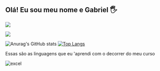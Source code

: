 ## Olá! Eu sou meu nome e Gabriel 🖐️


<a href = "mailto:gabriel.oliveira80@yahoo.com"><img src="https://img.shields.io/badge/ yahoo-D14836?style=for-the-badge&logo=yahoo&logoColor=white" target="_blank"></a>

 <a href=https://www.instagram.com/_____haruyuki________/?next target="_blank"><img src="https://img.shields.io/badge/-Instagram-%23E4405F?style=for-the-badge&logo=instagram&logoColor=white" target="_blank"></a>



![Anurag's GitHub stats](https://github-readme-stats.vercel.app/api?username=haruzinhaultmate&show_icons=true&theme=radical)
[![Top Langs](https://github-readme-stats.vercel.app/api/top-langs/?username=haruzinhaultmate&layout=compact)](https://github.com/haruzinhaultmate/github-readme-stats)

Essas são as linguagens que eu 'aprendi com o decorrer do meu curso 

<div style="display: inline_block">

  
  <img align="center" alt="excel" src="https://img.shields.io/badge/Microsoft_Excel-217346?style=for-the-badge&logo=microsoft-excel&logoColor=white" />

</div><br/>
